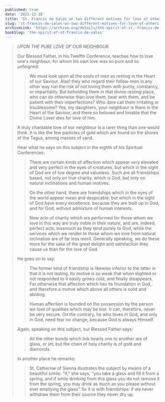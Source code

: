 ```yaml
---
published: true
date: '2021-12-18'
title: 'St. Francis de Sales on two different motives for love of others'
slug: 'st-francis-de-sales-on-two-different-motives-for-love-of-others'
archiveLink: 'https://archive.org/details/the-spirit-of-st.-francis-de-sales/page/77?view=theater'
bookSlug: 'the-spirit-of-st-francis-de-sales'
---
```


> *UPON THE PURE LOVE OF OUR NEIGHBOUR.*
>
> Our Blessed Father, in his Twelfth Conference, teaches how to love one's neighbour, for whom his own love was so pure and so unfeigned.
>
>> We must look upon all the souls of men as resting in the Heart of our Saviour. Alas! they who regard their fellow-men in any other way run the risk of not loving them with purity, constancy, or impartiality. But beholding them in that divine resting place, who can do otherwise than love them, bear with them, and be patient with their imperfections? Who dare call them irritating or troublesome? Yes, my daughters, your neighbour is there in the Heart of the Saviour, and there so beloved and lovable that the Divine Lover dies for love of him.
>
> A truly charitable love of our neighbour is a rarer thing than one would think. It is like the few particles of gold which are found on the shores of the Tagus, among masses of sand.
>
> Hear what he says on this subject in the eighth of his Spiritual Conferences:
> 
>> There are certain kinds of affection which appear very elevated and very perfect in the eyes of creatures, but which in the sight of God are of low degree and valueless. Such are all friendships based, not only on true charity, which is God, but only on natural inclinations and human motives.
>>
>> On the other hand, there are friendships which in the eyes of the world appear mean and despicable, but which in the sight of God have every excellence, because they are built up in God, and for God, without admixture of human interests.
>>
>> Now acts of charity which are performed for those whom we love in this way are truly noble in their nature, and are, indeed, perfect acts, inasmuch as they tend purely to God, while the services which we render to those whom we love from natural inclination are of far less merit. Generally speaking, we do these more for the sake of the great delight and satisfaction they cause us than for the love of God.
>
> He goes on to say:
> 
>> The former kind of friendship is likewise inferior to the latter in that it is not lasting. Its motive is so weak that when slighted or not responded to it easily grows cold, and finally disappears. Far otherwise that affection which has its foundation in God, and therefore a motive which above all others is solid and abiding.
>>
>> Human affection is founded on the possession by the person we love of qualities which may be lost. It can, therefore, never be very secure. On the contrary, he who loves in God, and only in God, need fear no change, because God is always Himself.
>
> Again, speaking on this subject, our Blessed Father says:
>
>> All the other bonds which link hearts one to another are of glass, or jet; but the chain of holy charity is of gold and diamonds.
>
> In another place he remarks:
>
>> St. Catherine of Sienna illustrates the subject by means of a beautiful simile. "If," she says, "you take a glass and fill it from a spring, and if while drinking from this glass you do not remove it from the spring, you may drink as much as you please without ever emptying the glass" So it is with friendships: if we never withdraw them from their source they never dry up.